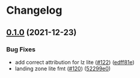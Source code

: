 # Changelog

## [0.1.0](https://www.github.com/GoogleCloudPlatform/blueprints/compare/landing-zone-lite-blueprint-v0.0.1...landing-zone-lite-blueprint-v0.1.0) (2021-12-23)


### Bug Fixes

* add correct attribution for lz lite ([#122](https://www.github.com/GoogleCloudPlatform/blueprints/issues/122)) ([edff81e](https://www.github.com/GoogleCloudPlatform/blueprints/commit/edff81eef17357fd132c9805f811d70e46be4f17))
* landing zone lite fmt ([#120](https://www.github.com/GoogleCloudPlatform/blueprints/issues/120)) ([52299e0](https://www.github.com/GoogleCloudPlatform/blueprints/commit/52299e023573370d03ca988a9570d5390dc30494))
